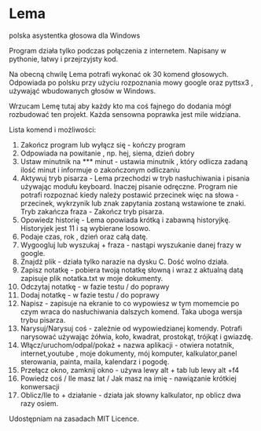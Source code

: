 # Lema
polska asystentka głosowa dla Windows

Program działa tylko podczas połączenia z internetem.
Napisany w pythonie, łatwy i  przejrzyjsty kod.

Na obecną chwilę Lema potrafi wykonać ok 30 komend głosowych. Odpowiada po polsku przy użyciu rozpoznania mowy google oraz pyttsx3 , używająć wbudowanych głosów w Windows.

Wrzucam Lemę tutaj aby każdy kto ma coś fajnego do dodania mógł rozbudować ten projekt. 
Każda sensowna poprawka jest mile widziana.

Lista komend i możliwości:
1.  Zakończ program lub wyłącz się - kończy program
2.  Odpowiada na powitanie , np. hej, siema, dzień dobry
3.  Ustaw minutnik na *** minut - ustawia minutnik , który odlicza zadaną ilość minut i informuje o zakończonym odliczaniu
4.  Aktywuj tryb pisarza - Lema przechodzi w tryb nasłuchiwania i pisania używając modułu keyboard. Inaczej pisanie odręczne. Program nie potrafi rozpoznać kiedy należy postawić przecinek więc na słowa - przecinek, wykrzynik lub znak zapytania zostaną wstawione te znaki. Tryb zakańcza fraza - Zakończ tryb pisarza.
5.  Opowiedz historię - Lema opowiada krótką i zabawną historyjkę. Historyjek jest 11 i są wybierane losowo.
6.  Podaje czas, rok , dzień oraz całą datę.
7.  Wygoogluj lub wyszukaj + fraza - nastąpi wyszukanie danej frazy w google.
8.  Znajdź plik - działa tylko narazie na dysku C. Dość wolno działa.
9.  Zapisz notatkę - pobiera twoją notatkę słowną i wraz z aktualną datą zapisuje plik notatka.txt w moje dokumenty.
10.  Odczytaj notatkę - w fazie testu / do poprawy
11.  Dodaj notatkę - w fazie testu / do poprawy
12.  Napisz - zapisuje na ekranie to co wypowiesz w tym momemcie po czym wraca do nasłuchiwania dalszych komend. Taka uboga wersja trybu pisarza.
13.  Narysuj/Narysuj coś -  zależnie od wypowiedzianej komendy. Potrafi narysować używając żółwia, koło, kwadrat, prostokąt, trójkąt i gwiazdę.
14.  Włącz/uruchom/odpal/pokaż + nazwa aplikacji - otwiera notatnik, internet,youtube , moje dokumenty, mój komputer, kalkulator,panel sterowania, painta, maila, kalendarz i pogodę.
15.  Przełącz okno, zamknij okno - używa lewy alt + tab lub lewy alt +f4
16.  Powiedz coś / Ile masz lat / Jak masz na imię - nawiązanie krótkiej konwersacji
17.  Oblicz/Ile to + działanie - działa jak słowny kalkulator, np oblicz dwa razy osiem. 


Udostępniam na zasadach MIT Licence.
